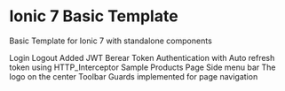 # Ionic 7 Basic Template
Basic Template for Ionic 7 with standalone components

  Login Logout Added
  JWT Berear Token Authentication with Auto refresh token using HTTP_Interceptor 
  Sample Products Page
  Side menu bar
  The logo on the center Toolbar
  Guards implemented for page navigation
  
